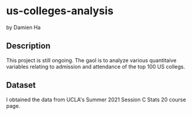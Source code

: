 # us-colleges-analysis
by Damien Ha

## Description
This project is still ongoing. The gaol is to analyze various quantitaive variables relating to admission and attendance of the top 100 US collegs. 

## Dataset
I obtained the data from UCLA's Summer 2021 Session C Stats 20 course page.

